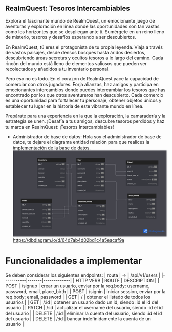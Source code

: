 ## RealmQuest: Tesoros Intercambiables

Explora el fascinante mundo de RealmQuest, un emocionante juego de aventuras y exploración en línea
donde las oportunidades son tan vastas como los horizontes que se despliegan ante ti.
Sumérgete en un reino lleno de misterio, tesoros y desafíos esperando a ser descubiertos.

En RealmQuest, tú eres el protagonista de tu propia leyenda. Viaja a través de vastos paisajes,
desde densos bosques hasta áridos desiertos, descubriendo áreas secretas y ocultos tesoros
a lo largo del camino. Cada rincón del mundo está lleno de elementos valiosos que pueden ser
recolectados y añadidos a tu inventario personal.

Pero eso no es todo. En el corazón de RealmQuest yace la capacidad de comerciar con otros jugadores.
Forja alianzas, haz amigos y participa en emocionantes intercambios donde puedes intercambiar los
tesoros que has encontrado por los que otros aventureros han descubierto. Cada comercio es una
oportunidad para fortalecer tu personaje, obtener objetos únicos y establecer tu lugar en la
historia de este vibrante mundo en línea.

Prepárate para una experiencia en la que la exploración, la camaradería y la estrategia se unen.
¡Desafía a tus amigos, descubre tesoros perdidos
y haz tu marca en RealmQuest: ¡Tesoros Intercambiables!

- Administrador de base de datos:
  Hola soy el administrador de base de datos, te dejare el diagrama entidad relación
  para que realices la implementación de la base de datos.
  ![Diagrama entidad Relación](pictures/RealmQuest.png)
  https://dbdiagram.io/d/64d7ab4d02bd1c4a5eacaf9a

# Funcionalidades a implementar

Se deben considerar los siguientes endpoints:
| routa | -> | /api/v1/users |
|-----------|-------|-------------|
| HTTP VERB | ROUTE | DESCRIPTION |
| POST | /signup | crear un usuario, enviar por la req.body: username, password, email, place_birth |
| POST | /signin | iniciar session, enviar por la req.body: email, password |
| GET | / | obtener el listado de todos los usuarios |
| GET | /:id | obtener un usuario dado un id, siendo :id el id del usuario |
| PATCH | /:id | actualizar el username del usuario, siendo :id el id del usuario |
| DELETE | /:id | eliminar la cuenta del usuario, siendo :id el id del usuario |
| DELETE | /:id | banear indefinidamente la cuenta de un usuario |
